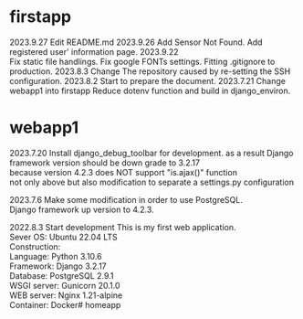 # firstapp
2023.9.27
    Edit README.md
2023.9.26
    Add Sensor Not Found.
    Add registered user' information page. 
2023.9.22   
    Fix static file handlings.
    Fix google FONTs settings.
    Fitting .gitignore to production.
2023.8.3
    Change The repository caused by re-setting the SSH configuration.
2023.8.2
    Start to prepare the document.
2023.7.21
    Change webapp1 into firstapp 
    Reduce dotenv function and build in django_environ.  

# webapp1
2023.7.20
    Install django_debug_toolbar for development.
    as a result Django framework version should be down grade to 3.2.17  
    because version 4.2.3 does NOT support "is.ajax()" function  
    not only above but also modification to separate a settings.py configuration   

2023.7.6
    Make some modification in order to use PostgreSQL.    
    Django framework up version to 4.2.3.  

2022.8.3 Start development
This is my first web application.  
Sever OS: Ubuntu 22.04 LTS  
Construction:  
    Language: Python 3.10.6  
    Framework: Django 3.2.17  
    Database: PostgreSQL 2.9.1  
    WSGI server: Gunicorn 20.1.0  
    WEB server: Nginx 1.21-alpine  
    Container: Docker# homeapp  
